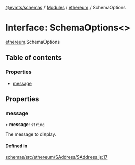 [@evmts/schemas](/reference/schema/README.md) / [Modules](/reference/schema/modules.md) / [ethereum](/reference/schema/modules/ethereum.md) / SchemaOptions

# Interface: SchemaOptions<\>

[ethereum](/reference/schema/modules/ethereum.md).SchemaOptions

## Table of contents

### Properties

- [message](/reference/schema/interfaces/ethereum.SchemaOptions.md#message)

## Properties

### message

• **message**: `string`

The message to display.

#### Defined in

[schemas/src/ethereum/SAddress/SAddress.js:17](https://github.com/evmts/evmts-monorepo/blob/main/schemas/src/ethereum/SAddress/SAddress.js#L17)
